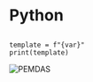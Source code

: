 # Python

##
```
template = f"{var}"
print(template)
```

![PEMDAS](https://user-images.githubusercontent.com/56992179/202543803-4af71b4e-30ef-4b89-b1ae-5b5b85812831.jpg)

